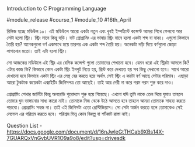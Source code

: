 Introduction to C Programming Language

#module_release #course_1 #module_10 #16th_April



রিলিজ হচ্ছে মডিউল ১০। এই মডিউলে আরো একটা নতুন এবং খুবই ইম্পর্ট্যান্ট কন্সেপ্ট আমরা শিখে ফেলবো আর সেটা হলো স্ট্রিং। স্ট্রিং মানে কিন্তু দড়ি। বাট প্রোগ্রামিং এর ভাষায় স্ট্রিং মানে হলো একটা শব্দ বা বাক্য। এগুলো কিভাবে তৈরি হয়? অনেকগুলো বর্ণ একসাথে হয়ে তারপর এক একটা শব্দ তৈরি হয়। অনেকটা দড়ি দিয়ে বর্ণগুলো জোড়া লাগানোর মতো। তাই এটা হলো স্ট্রিং।



সো আজকের মডিউলে এই স্ট্রিং এর বেসিক কন্সেপ্ট গুলো তোমাদের শেখানো হবে। যেমন ধরো এই স্ট্রিংটা আসলে কি? এটার কাজ কি? কিভাবে কোন একটা স্ট্রিং ইনপুট নিতে হয়, প্রিন্ট করে দেখাতে হয় সব কিছু দেখানো হবে। সাথে আরো দেখানো হবে কিভাবে একটা স্ট্রিং এর লেন্থ বের করতে হয়ে অর্থাৎ সেই স্ট্রিং এ কয়টা বর্ণ আছে সেটার পরিমান। এছাড়া আরো টুকটাক কয়েকটা এক্সাইটিং জিনিসপত্র তো আছেই। তাই আর দেরী না করে গরম গরম শুরু করে দাও।



প্রোগ্রামিং শেখার জার্নিটা কিন্তু অলরেডি পুরোদমে শুরু হয়ে গিয়েছে। এখনো যদি তুমি নাকে তেল দিয়ে ঘুমাও তাহলে তোমার ঘুম ভাঙ্গানোর সাধ্য কারো নাই। তোমাকে নিজ থেকে উঠে আসতে হবে তাহলে আমরা তোমাকে সাহয্য করতে পারবো। প্রোগ্রামিং সহজ না। তাই এই জিনিসটা এতো প্রেস্টিজিয়াস। সো সেটা অর্জন করতে হলে তোমাকেও সেই লেভেল এর পরিশ্রম করতে হবে। পরিশ্রম ভিন্ন কোন বিকল্প বা শর্টকাট রাস্তা নাই।

Question List - https://docs.google.com/document/d/16nJwleGtTHCab9XBs14X-7GUARQxVnGvbUVR1O9a9o8/edit?usp=drivesdk
